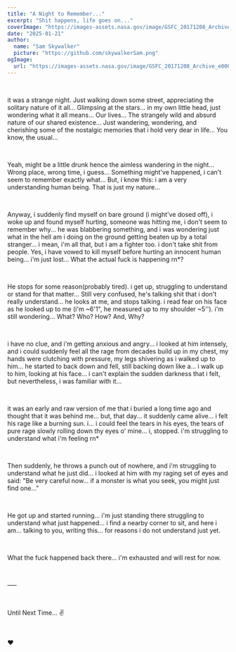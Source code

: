 ```yaml
---
title: "A Night to Remember..."
excerpt: "Shit happens, life goes on..."
coverImage: "https://images-assets.nasa.gov/image/GSFC_20171208_Archive_e000536/GSFC_20171208_Archive_e000536~orig.jpg"
date: "2025-01-21"
author:
  name: "Sam Skywalker"
  picture: "https://github.com/skywalkerSam.png"
ogImage:
  url: "https://images-assets.nasa.gov/image/GSFC_20171208_Archive_e000536/GSFC_20171208_Archive_e000536~orig.jpg"
---
```


&nbsp;

it was a strange night. Just walking down some street, appreciating the solitary nature of it all... Glimpsing at the stars... in my own little head, just wondering what it all means... Our lives... The strangely wild and absurd nature of our shared existence... Just wandering, wondering, and cherishing some of the nostalgic memories that i hold very dear in life... You know, the usual...

&nbsp;

Yeah, might be a little drunk hence the aimless wandering in the night... Wrong place, wrong time, i guess... Something might've happened, i can't seem to remember exactly what... But, i know this: i am a very understanding human being. That is just my nature...

&nbsp;

Anyway, i suddenly find myself on bare ground (i might've dosed off), i woke up and found myself hurting, someone was hitting me, i don't seem to remember why... he was blabbering something, and i was wondering just what in the hell am i doing on the ground getting beaten up by a total stranger... i mean, i'm all that, but i am a fighter too. i don't take shit from people. Yes, i have vowed to kill myself before hurting an innocent human being... i'm just lost... What the actual fuck is happening rn*?

&nbsp;

He stops for some reason(probably tired). i get up, struggling to understand or stand for that matter... Still very confused, he's talking shit that i don't really understand... he looks at me, and stops talking. i read fear on his face as he looked up to me (i'm ~6'1", he measured up to my shoulder ~5''). i'm still wondering... What? Who? How? And, Why?

&nbsp;

i have no clue, and i'm getting anxious and angry... i looked at him intensely, and i could suddenly feel all the rage from decades build up in my chest, my hands were clutching with pressure, my legs shivering as i walked up to him... he started to back down and fell, still backing down like a... i walk up to him, looking at his face... i can't explain the sudden darkness that i felt, but nevertheless, i was familiar with it...

&nbsp;

it was an early and raw version of me that i buried a long time ago and thought that it was behind me... but, that day... it suddenly came alive... i felt his rage like a burning sun. i... i could feel the tears in his eyes, the tears of pure rage slowly rolling down thy eyes o' mine... i, stopped. i'm struggling to understand what i'm feeling rn*

&nbsp;

Then suddenly, he throws a punch out of nowhere, and i'm struggling to understand what he just did... i looked at him with my raging set of eyes and said: "Be very careful now... if a monster is what you seek, you might just find one..."

&nbsp;

He got up and started running... i'm just standing there struggling to understand what just happened... i find a nearby corner to sit, and here i am... talking to you, writing this... for reasons i do not understand just yet.

&nbsp;

What the fuck happened back there... i'm exhausted and will rest for now.

&nbsp;

–––

&nbsp;

Until Next Time... ✌️

&nbsp;

❤️

&nbsp;
